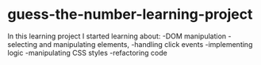 # guess-the-number-learning-project

In this learning project I started learning about:
  -DOM manipulation 
  -selecting and manipulating elements,
  -handling click events
  -implementing logic
  -manipulating CSS styles
  -refactoring code
